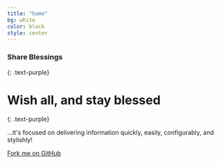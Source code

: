 ```yaml
---
title: "home"
bg: white
color: black
style: center
---
```


### Share Blessings
{: .text-purple}

<span class="fa-stack subtlecircle" style="font-size:100px; background:rgba(255,166,0,0.1)">
  <i class="fa fa-child fa-stack-2x text-white"></i>
  <i class="fa fa-child fa-stack-1x text-orange"></i>
</span>

# Wish all, and stay blessed
{: .text-purple}


…it's focused on delivering information quickly, easily, configurably, and stylishly!



<span id="forkongithub">
  <a href="{{ site.source_link }}" class="bg-blue">
    Fork me on GitHub
  </a>
</span>

